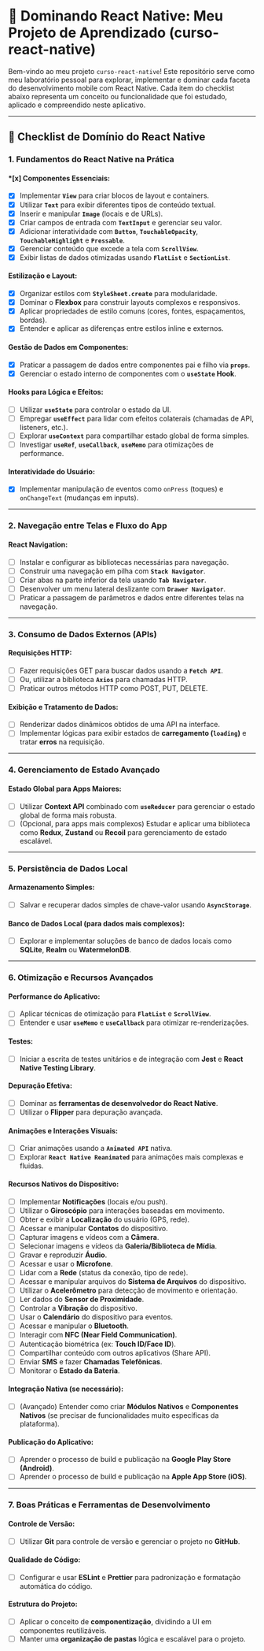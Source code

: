 # 🚀 Dominando React Native: Meu Projeto de Aprendizado (curso-react-native)

Bem-vindo ao meu projeto `curso-react-native`! Este repositório serve como meu laboratório pessoal para explorar, implementar e dominar cada faceta do desenvolvimento mobile com React Native. Cada item do checklist abaixo representa um conceito ou funcionalidade que foi estudado, aplicado e compreendido neste aplicativo.

---

## 🎯 Checklist de Domínio do React Native

### 1. Fundamentos do React Native na Prática

#### *[x] Componentes Essenciais:
* [x] Implementar **`View`** para criar blocos de layout e containers.
* [x] Utilizar **`Text`** para exibir diferentes tipos de conteúdo textual.
* [x] Inserir e manipular **`Image`** (locais e de URLs).
* [x] Criar campos de entrada com **`TextInput`** e gerenciar seu valor.
* [x] Adicionar interatividade com **`Button`**, **`TouchableOpacity`**, **`TouchableHighlight`** e **`Pressable`**.
* [x] Gerenciar conteúdo que excede a tela com **`ScrollView`**.
* [x] Exibir listas de dados otimizadas usando **`FlatList`** e **`SectionList`**.

#### Estilização e Layout:
* [x] Organizar estilos com **`StyleSheet.create`** para modularidade.
* [x] Dominar o **Flexbox** para construir layouts complexos e responsivos.
* [x] Aplicar propriedades de estilo comuns (cores, fontes, espaçamentos, bordas).
* [x] Entender e aplicar as diferenças entre estilos inline e externos.

#### Gestão de Dados em Componentes:
* [x] Praticar a passagem de dados entre componentes pai e filho via **`props`**.
* [x] Gerenciar o estado interno de componentes com o **`useState` Hook**.

#### Hooks para Lógica e Efeitos:
* [ ] Utilizar **`useState`** para controlar o estado da UI.
* [ ] Empregar **`useEffect`** para lidar com efeitos colaterais (chamadas de API, listeners, etc.).
* [ ] Explorar **`useContext`** para compartilhar estado global de forma simples.
* [ ] Investigar **`useRef`**, **`useCallback`**, **`useMemo`** para otimizações de performance.

#### Interatividade do Usuário:
* [x] Implementar manipulação de eventos como `onPress` (toques) e `onChangeText` (mudanças em inputs).

---

### 2. Navegação entre Telas e Fluxo do App

#### React Navigation:
* [ ] Instalar e configurar as bibliotecas necessárias para navegação.
* [ ] Construir uma navegação em pilha com **`Stack Navigator`**.
* [ ] Criar abas na parte inferior da tela usando **`Tab Navigator`**.
* [ ] Desenvolver um menu lateral deslizante com **`Drawer Navigator`**.
* [ ] Praticar a passagem de parâmetros e dados entre diferentes telas na navegação.

---

### 3. Consumo de Dados Externos (APIs)

#### Requisições HTTP:
* [ ] Fazer requisições GET para buscar dados usando a **`Fetch API`**.
* [ ] Ou, utilizar a biblioteca **`Axios`** para chamadas HTTP.
* [ ] Praticar outros métodos HTTP como POST, PUT, DELETE.

#### Exibição e Tratamento de Dados:
* [ ] Renderizar dados dinâmicos obtidos de uma API na interface.
* [ ] Implementar lógicas para exibir estados de **carregamento (`loading`)** e tratar **erros** na requisição.

---

### 4. Gerenciamento de Estado Avançado

#### Estado Global para Apps Maiores:
* [ ] Utilizar **Context API** combinado com **`useReducer`** para gerenciar o estado global de forma mais robusta.
* [ ] (Opcional, para apps mais complexos) Estudar e aplicar uma biblioteca como **Redux**, **Zustand** ou **Recoil** para gerenciamento de estado escalável.

---

### 5. Persistência de Dados Local

#### Armazenamento Simples:
* [ ] Salvar e recuperar dados simples de chave-valor usando **`AsyncStorage`**.

#### Banco de Dados Local (para dados mais complexos):
* [ ] Explorar e implementar soluções de banco de dados locais como **SQLite**, **Realm** ou **WatermelonDB**.

---

### 6. Otimização e Recursos Avançados

#### Performance do Aplicativo:
* [ ] Aplicar técnicas de otimização para **`FlatList`** e **`ScrollView`**.
* [ ] Entender e usar **`useMemo`** e **`useCallback`** para otimizar re-renderizações.

#### Testes:
* [ ] Iniciar a escrita de testes unitários e de integração com **Jest** e **React Native Testing Library**.

#### Depuração Efetiva:
* [ ] Dominar as **ferramentas de desenvolvedor do React Native**.
* [ ] Utilizar o **Flipper** para depuração avançada.

#### Animações e Interações Visuais:
* [ ] Criar animações usando a **`Animated API`** nativa.
* [ ] Explorar **`React Native Reanimated`** para animações mais complexas e fluidas.

#### Recursos Nativos do Dispositivo:
* [ ] Implementar **Notificações** (locais e/ou push).
* [ ] Utilizar o **Giroscópio** para interações baseadas em movimento.
* [ ] Obter e exibir a **Localização** do usuário (GPS, rede).
* [ ] Acessar e manipular **Contatos** do dispositivo.
* [ ] Capturar imagens e vídeos com a **Câmera**.
* [ ] Selecionar imagens e vídeos da **Galeria/Biblioteca de Mídia**.
* [ ] Gravar e reproduzir **Áudio**.
* [ ] Acessar e usar o **Microfone**.
* [ ] Lidar com a **Rede** (status da conexão, tipo de rede).
* [ ] Acessar e manipular arquivos do **Sistema de Arquivos** do dispositivo.
* [ ] Utilizar o **Acelerômetro** para detecção de movimento e orientação.
* [ ] Ler dados do **Sensor de Proximidade**.
* [ ] Controlar a **Vibração** do dispositivo.
* [ ] Usar o **Calendário** do dispositivo para eventos.
* [ ] Acessar e manipular o **Bluetooth**.
* [ ] Interagir com **NFC (Near Field Communication)**.
* [ ] Autenticação biométrica (ex: **Touch ID/Face ID**).
* [ ] Compartilhar conteúdo com outros aplicativos (Share API).
* [ ] Enviar **SMS** e fazer **Chamadas Telefônicas**.
* [ ] Monitorar o **Estado da Bateria**.

#### Integração Nativa (se necessário):
* [ ] (Avançado) Entender como criar **Módulos Nativos** e **Componentes Nativos** (se precisar de funcionalidades muito específicas da plataforma).

#### Publicação do Aplicativo:
* [ ] Aprender o processo de build e publicação na **Google Play Store (Android)**.
* [ ] Aprender o processo de build e publicação na **Apple App Store (iOS)**.

---

### 7. Boas Práticas e Ferramentas de Desenvolvimento

#### Controle de Versão:
* [ ] Utilizar **Git** para controle de versão e gerenciar o projeto no **GitHub**.

#### Qualidade de Código:
* [ ] Configurar e usar **ESLint** e **Prettier** para padronização e formatação automática do código.

#### Estrutura do Projeto:
* [ ] Aplicar o conceito de **componentização**, dividindo a UI em componentes reutilizáveis.
* [ ] Manter uma **organização de pastas** lógica e escalável para o projeto.